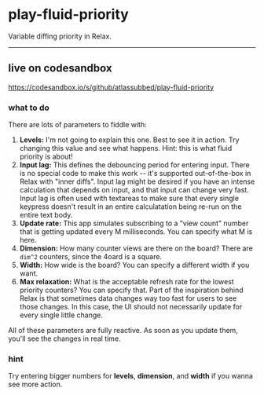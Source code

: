 # play-fluid-priority

Variable diffing priority in Relax.

---

## live on codesandbox

https://codesandbox.io/s/github/atlassubbed/play-fluid-priority

### what to do

There are lots of parameters to fiddle with:

  1. **Levels:** I'm not going to explain this one. Best to see it in action. Try changing this value and see what happens. Hint: this is what fluid priority is about!
  2. **Input lag:** This defines the debouncing period for entering input. There is no special code to make this work -- it's supported out-of-the-box in Relax with "inner diffs". Input lag might be desired if you have an intense calculation that depends on input, and that input can change very fast. Input lag is often used with textareas to make sure that every single keypress doesn't result in an entire calculatation being re-run on the entire text body.
  3. **Update rate:** This app simulates subscribing to a "view count" number that is getting updated every M milliseconds. You can specify what M is here.
  4. **Dimension:** How many counter views are there on the board? There are `dim^2` counters, since the 4oard is a square.
  5. **Width:** How wide is the board? You can specify a different width if you want.
  6. **Max relaxation:** What is the acceptable refresh rate for the lowest priority counters? You can specify that. Part of the inspiration behind Relax is that sometimes data changes way too fast for users to see those changes. In this case, the UI should not necessarily update for every single little change.


All of these parameters are fully reactive. As soon as you update them, you'll see the changes in real time.

### hint

Try entering bigger numbers for **levels**, **dimension**, and **width** if you wanna see more action.
